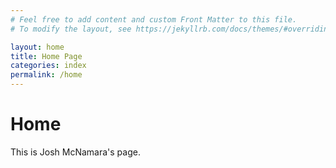 ```yaml
---
# Feel free to add content and custom Front Matter to this file.
# To modify the layout, see https://jekyllrb.com/docs/themes/#overriding-theme-defaults

layout: home
title: Home Page
categories: index
permalink: /home
---
```

# Home 
This is Josh McNamara's page.

